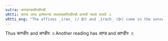 ```yaml
---
sutra: काण्डाण्डादीरन्नीरचौ
vRtti: काण्ड अण्ड इत्येताभ्यां यथासंख्यमीरन्नीरचौ प्रत्ययौ भवतो मत्वर्थे ॥
vRtti_eng: "The affixes _iran_ (/ ईर) and _irach_ (ईर) come in the sense of _matup_, after the words _kanda_ and _anda_ respectively."
---
```

Thus काण्डीरः and अण्डीरः ॥ Another reading has आण्ड and आण्डीरः ॥

